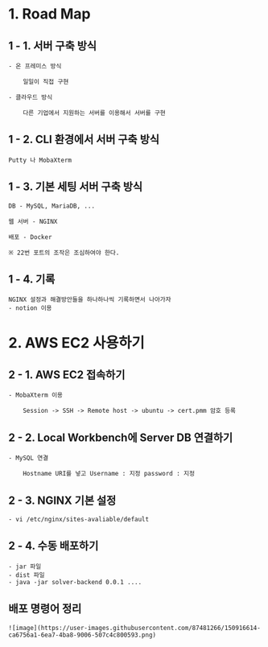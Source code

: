 # 1. Road Map

## 1 - 1. 서버 구축 방식
    
    - 온 프레미스 방식
        
        일일이 직접 구현

    - 클라우드 방식

        다른 기업에서 지원하는 서버를 이용해서 서버를 구현
    
## 1 - 2. CLI 환경에서 서버 구축 방식

    Putty 나 MobaXterm

## 1 - 3. 기본 세팅 서버 구축 방식

    DB - MySQL, MariaDB, ...

    웹 서버 - NGINX

    배포 - Docker

    ※ 22번 포트의 조작은 조심하여야 한다.

## 1 - 4. 기록

    NGINX 설정과 해결방안들을 하나하나씩 기록하면서 나아가자
    - notion 이용

# 2. AWS EC2 사용하기

## 2 - 1. AWS EC2 접속하기

    - MobaXterm 이용
        
        Session -> SSH -> Remote host -> ubuntu -> cert.pmm 암호 등록

        
## 2 - 2. Local Workbench에 Server DB 연결하기

    - MySQL 연결

        Hostname URI를 넣고 Username : 지정 password : 지정


## 2 - 3. NGINX 기본 설정

    - vi /etc/nginx/sites-avaliable/default

## 2 - 4. 수동 배포하기

    - jar 파일
    - dist 파일
    - java -jar solver-backend 0.0.1 ....

## 배포 명령어 정리

    ![image](https://user-images.githubusercontent.com/87481266/150916614-ca6756a1-6ea7-4ba8-9006-507c4c800593.png)
